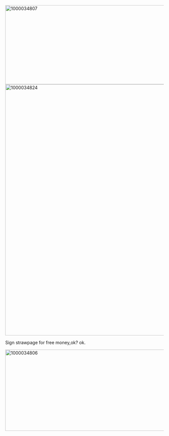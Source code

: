 <img width="1280" height="252" alt="1000034807" src="https://github.com/user-attachments/assets/5b6a3c91-c7e2-4231-8c03-f79edaca5687" />

<img width="1016" height="800" alt="1000034824" src="https://github.com/user-attachments/assets/269a40d8-9d8d-4aa2-a1f7-2d3d22b547bc" />

Sign strawpage for free money,ok? ok.

<img width="1280" height="259" alt="1000034806" src="https://github.com/user-attachments/assets/75b007aa-3501-4d9e-90d5-8eaa4f85d591" />

